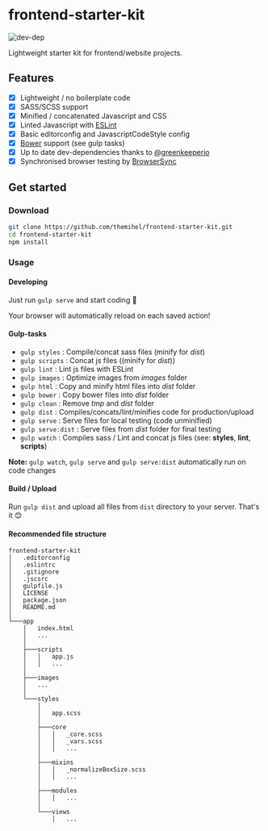 # frontend-starter-kit

![dev-dep](https://david-dm.org/themihel/frontend-starter-kit/dev-status.svg)

Lightweight starter kit for frontend/website projects.

## Features

- [x] Lightweight / no boilerplate code
- [x] SASS/SCSS support
- [x] Minified / concatenated Javascript and CSS
- [x] Linted Javascript with [ESLint](http://eslint.org/)
- [x] Basic editorconfig and JavascriptCodeStyle config
- [x] [Bower](http://bower.io/) support (see gulp tasks)
- [x] Up to date dev-dependencies thanks to [@greenkeeperio](http://greenkeeper.io/)
- [x] Synchronised browser testing by [BrowserSync](https://www.browsersync.io/)

## Get started

### Download
```bash
git clone https://github.com/themihel/frontend-starter-kit.git
cd frontend-starter-kit
npm install
```

### Usage

#### Developing
Just run `gulp serve` and start coding 🎉

Your browser will automatically reload on each saved action!

#### Gulp-tasks
* `gulp styles` : Compile/concat sass files (minify for *dist*)
* `gulp scripts` : Concat js files ((minify for *dist*))
* `gulp lint` : Lint js files with ESLint
* `gulp images` : Optimize images from *images* folder
* `gulp html` : Copy and minify html files into *dist* folder
* `gulp bower` : Copy bower files into *dist* folder
* `gulp clean` : Remove *tmp* and *dist* folder
* `gulp dist` : Compiles/concats/lint/minifies code for production/upload
* `gulp serve` : Serve files for local testing (code unminified)
* `gulp serve:dist` : Serve files from *dist* folder for final testing
* `gulp watch` : Compiles sass / Lint and concat js files (see: **styles**, **lint**, **scripts**)

**Note:** `gulp watch`, `gulp serve` and `gulp serve:dist` automatically run on code changes

#### Build / Upload
Run `gulp dist` and upload all files from `dist` directory to your server. That's it 😊

#### Recommended file structure
```
frontend-starter-kit
│   .editorconfig
│   .eslintrc
│   .gitignore
│   .jscsrc
│   gulpfile.js
│   LICENSE
│   package.json
│   README.md
│
└───app
    │   index.html
    │   ...
    │
    ├───scripts
    │   │   app.js
    │   │   ...
    │
    ├───images
    │   ...
    │
    └───styles
        │
        │   app.scss
        │
        ├───core
        │   │   _core.scss
        │   │   _vars.scss
        │   │   ...
        │
        ├───mixins
        │   │   _normalizeBoxSize.scss
        │   │   ...
        │
        ├───modules
        │   │   ...
        │
        └───views
            │   ...


```
